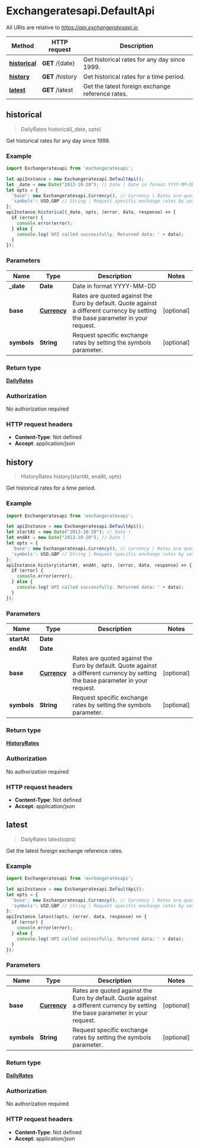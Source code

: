 # Exchangeratesapi.DefaultApi

All URIs are relative to *https://api.exchangeratesapi.io*

Method | HTTP request | Description
------------- | ------------- | -------------
[**historical**](DefaultApi.md#historical) | **GET** /{date} | Get historical rates for any day since 1999.
[**history**](DefaultApi.md#history) | **GET** /history | Get historical rates for a time period.
[**latest**](DefaultApi.md#latest) | **GET** /latest | Get the latest foreign exchange reference rates.



## historical

> DailyRates historical(_date, opts)

Get historical rates for any day since 1999.

### Example

```javascript
import Exchangeratesapi from 'exchangeratesapi';

let apiInstance = new Exchangeratesapi.DefaultApi();
let _date = new Date("2013-10-20"); // Date | Date in format YYYY-MM-DD
let opts = {
  'base': new Exchangeratesapi.Currency(), // Currency | Rates are quoted against the Euro by default. Quote against a different currency by setting the base parameter in your request.
  'symbols': USD,GBP // String | Request specific exchange rates by setting the symbols parameter.
};
apiInstance.historical(_date, opts, (error, data, response) => {
  if (error) {
    console.error(error);
  } else {
    console.log('API called successfully. Returned data: ' + data);
  }
});
```

### Parameters


Name | Type | Description  | Notes
------------- | ------------- | ------------- | -------------
 **_date** | **Date**| Date in format YYYY-MM-DD | 
 **base** | [**Currency**](.md)| Rates are quoted against the Euro by default. Quote against a different currency by setting the base parameter in your request. | [optional] 
 **symbols** | **String**| Request specific exchange rates by setting the symbols parameter. | [optional] 

### Return type

[**DailyRates**](DailyRates.md)

### Authorization

No authorization required

### HTTP request headers

- **Content-Type**: Not defined
- **Accept**: application/json


## history

> HistoryRates history(startAt, endAt, opts)

Get historical rates for a time period.

### Example

```javascript
import Exchangeratesapi from 'exchangeratesapi';

let apiInstance = new Exchangeratesapi.DefaultApi();
let startAt = new Date("2013-10-20"); // Date | 
let endAt = new Date("2013-10-20"); // Date | 
let opts = {
  'base': new Exchangeratesapi.Currency(), // Currency | Rates are quoted against the Euro by default. Quote against a different currency by setting the base parameter in your request.
  'symbols': USD,GBP // String | Request specific exchange rates by setting the symbols parameter.
};
apiInstance.history(startAt, endAt, opts, (error, data, response) => {
  if (error) {
    console.error(error);
  } else {
    console.log('API called successfully. Returned data: ' + data);
  }
});
```

### Parameters


Name | Type | Description  | Notes
------------- | ------------- | ------------- | -------------
 **startAt** | **Date**|  | 
 **endAt** | **Date**|  | 
 **base** | [**Currency**](.md)| Rates are quoted against the Euro by default. Quote against a different currency by setting the base parameter in your request. | [optional] 
 **symbols** | **String**| Request specific exchange rates by setting the symbols parameter. | [optional] 

### Return type

[**HistoryRates**](HistoryRates.md)

### Authorization

No authorization required

### HTTP request headers

- **Content-Type**: Not defined
- **Accept**: application/json


## latest

> DailyRates latest(opts)

Get the latest foreign exchange reference rates.

### Example

```javascript
import Exchangeratesapi from 'exchangeratesapi';

let apiInstance = new Exchangeratesapi.DefaultApi();
let opts = {
  'base': new Exchangeratesapi.Currency(), // Currency | Rates are quoted against the Euro by default. Quote against a different currency by setting the base parameter in your request.
  'symbols': USD,GBP // String | Request specific exchange rates by setting the symbols parameter.
};
apiInstance.latest(opts, (error, data, response) => {
  if (error) {
    console.error(error);
  } else {
    console.log('API called successfully. Returned data: ' + data);
  }
});
```

### Parameters


Name | Type | Description  | Notes
------------- | ------------- | ------------- | -------------
 **base** | [**Currency**](.md)| Rates are quoted against the Euro by default. Quote against a different currency by setting the base parameter in your request. | [optional] 
 **symbols** | **String**| Request specific exchange rates by setting the symbols parameter. | [optional] 

### Return type

[**DailyRates**](DailyRates.md)

### Authorization

No authorization required

### HTTP request headers

- **Content-Type**: Not defined
- **Accept**: application/json

